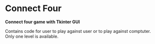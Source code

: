 # Connect Four

__Connect four game with Tkinter GUI__

Contains code for user to play against user or to play against comptuter. Only one level is available.
